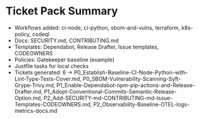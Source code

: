 # Ticket Pack Summary

- Workflows added: ci-node, ci-python, sbom-and-vulns, terraform, k8s-policy, codeql
- Docs: SECURITY.md, CONTRIBUTING.md
- Templates: Dependabot, Release Drafter, Issue templates, CODEOWNERS
- Policies: Gatekeeper baseline (example)
- Justfile tasks for local checks
- Tickets generated: 6 → P0_Establish-Baseline-CI-Node-Python-with-Lint-Type-Tests-Cover.md, P0_SBOM-Vulnerability-Scanning-Syft-Grype-Trivy.md, P1_Enable-Dependabot-npm-pip-actions-and-Release-Drafter.md, P1_Adopt-Conventional-Commits-Semantic-Release-Option.md, P2_Add-SECURITY-md-CONTRIBUTING-md-Issue-Templates-CODEOWNERS.md, P2_Observability-Baseline-OTEL-logs-metrics-docs.md
